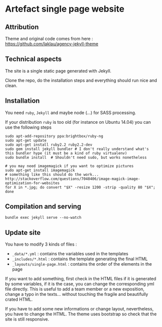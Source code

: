 # Artefact single page website

## Attribution

Theme and original code comes from here : https://github.com/laklau/agency-jekyll-theme


## Technical aspects

The site is a single static page generated with Jekyll.

Clone the repo, do the installation steps and everything should run nice and clean.


## Installation

You need `ruby`, `Jekyll` and maybe node (...) for SASS processing.

If your distribution `ruby` is too old (for instance on Ubuntu 14.04) you can use the following steps

    sudo apt-add-repository ppa:brightbox/ruby-ng
    sudo apt-get update
    sudo apt-get install ruby2.2 ruby2.2-dev
    sudo gem install jekyll bundler # I don't really understand what's this bundler hype (it must be a kind of ruby virtualenv)
    sudo bundle install  # Shouldn't need sudo, but works nonetheless

    # you may need imagemagick if you want to optimize pictures
    sudo apt-get install imagemagick
    # something like this should do the work...  http://stackoverflow.com/questions/7048406/image-magick-image-optimization-for-websites
    for X in *.jpg; do convert "$X" -resize 1200 -strip -quality 80 "$X"; done



## Compilation and serving

    bundle exec jekyll serve --no-watch

## Update site

You have to modify 3 kinds of files :

  * `_data/*.yml` : contains the variables used in the templates
  * `_includes/*.html` : contains the template generating the final HTML
  * `_layouts/single-page.html` : contains the order of the elements in the page

If you want to add something, first check in the HTML files if it is generated by some variables, if it is the case, you can change the corresponding yml file directly. This is useful to add a team member or a new exposition, change a typo in the texts... without touching the fragile and beautifully crated HTML.

If you have to add some new informations or change layout, nevertheless, you have to change the HTML. The theme uses bootstrap so check that the site is still responsive.